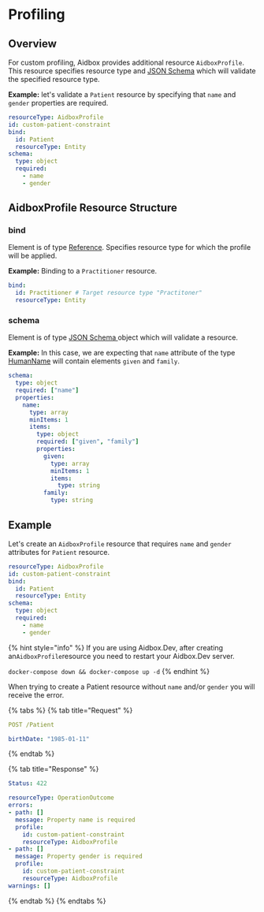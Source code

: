 # Profiling

## Overview

For custom profiling, Aidbox provides additional resource `AidboxProfile`. This resource specifies resource type and [JSON Schema](https://json-schema.org/) which will validate the specified resource type.

**Example:** let's validate a `Patient` resource by specifying that `name` and `gender` properties are required.

```yaml
resourceType: AidboxProfile
id: custom-patient-constraint
bind:
  id: Patient
  resourceType: Entity
schema:
  type: object
  required:
    - name
    - gender
```

## AidboxProfile Resource Structure

### bind 

Element is of type [Reference](https://www.hl7.org/fhir/references.html). Specifies resource type for which the profile will be applied. 

**Example:** Binding to a `Practitioner` resource.

```yaml
bind:
  id: Practitioner # Target resource type "Practitoner"
  resourceType: Entity
```

### schema

Element is of type [JSON Schema ](https://json-schema.org/)object which will validate a resource.

**Example:**  In this case, we are expecting that `name` attribute of the type [HumanName](https://www.hl7.org/fhir/datatypes.html#HumanName) will contain elements `given` and `family`.

```yaml
schema:
  type: object
  required: ["name"]
  properties:
    name:
      type: array
      minItems: 1
      items:
        type: object
        required: ["given", "family"]
        properties:
          given:
            type: array
            minItems: 1
            items:
              type: string
          family:
            type: string
```

## Example

Let's create an `AidboxProfile` resource that requires `name` and `gender` attributes for `Patient` resource.

```yaml
resourceType: AidboxProfile
id: custom-patient-constraint
bind:
  id: Patient
  resourceType: Entity
schema:
  type: object
  required:
    - name
    - gender
```

{% hint style="info" %}
If you are using Aidbox.Dev, after creating an`AidboxProfile`resource you need to restart your Aidbox.Dev server.

`docker-compose down && docker-compose up -d`
{% endhint %}

When trying to create a Patient resource without `name` and/or `gender`  you will receive the error.

{% tabs %}
{% tab title="Request" %}
```yaml
POST /Patient

birthDate: "1985-01-11"
```
{% endtab %}

{% tab title="Response" %}
```yaml
Status: 422

resourceType: OperationOutcome
errors:
- path: []
  message: Property name is required
  profile:
    id: custom-patient-constraint
    resourceType: AidboxProfile
- path: []
  message: Property gender is required
  profile:
    id: custom-patient-constraint
    resourceType: AidboxProfile
warnings: []


```
{% endtab %}
{% endtabs %}



